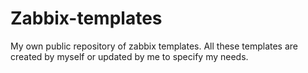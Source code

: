 Zabbix-templates	
================  	  	
My own public repository of zabbix templates. All these templates are created by myself or updated by me to specify my needs.
 	  	
